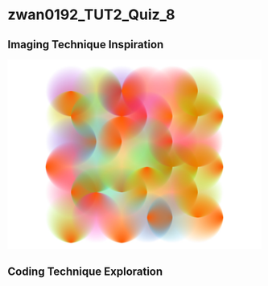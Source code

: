 # zwan0192_TUT2_Quiz_8

## Imaging Technique Inspiration

![This is the first image](readmeImages/img_1.jpg)

## Coding Technique Exploration